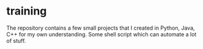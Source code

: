 # training
The repository contains a few small projects that I created in Python, Java, C++ for my own understanding.
Some shell script which can automate a lot of stuff.

